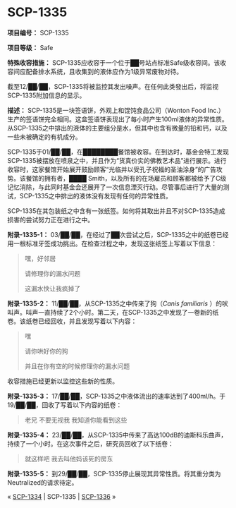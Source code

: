 # SCP-1335
                        


**项目编号：** SCP-1335

**项目等级：** Safe

**特殊收容措施：** SCP-1335应收容于一个位于██号站点标准Safe级收容间。该收容间应配备排水系统，且收集到的液体应作为1级异常废物对待。

截至12/██/██，SCP-1335将被监控其发出噪声。在任何此类發出后，将监视SCP-1335附加信息的显示。

**描述：** SCP-1335是一块签语饼，外观上和馄饨食品公司（Wonton Food Inc.）生产的签语饼完全相同。这盒签语饼表现出了每小时产生100ml液体的异常性质。从SCP-1335之中排出的液体的主要组分是水，但其中也含有微量的铅和钙，以及一些未被确定的有机成分。

SCP-1335于01/██/██，在████████餐馆被收容。在到达时，基金会特工发现SCP-1335被摆放在喷泉之中，并且作为“货真价实的佛教艺术品”进行展示。进行收容时，这家餐馆开始展开鼓励顾客“光临并以受孔子祝福的圣油涂身”的广告攻势。该餐馆的拥有者，████ Smith，以及所有的在场雇员和顾客都被给予了C级记忆消除，与此同时基金会还展开了一次信息湮灭行动。尽管事后进行了大量的测试，SCP-1335之中排出的液体没有发现有任何的异常性质。

SCP-1335在其包装纸之中含有一张纸签。如何将其取出并且不对SCP-1335造成损害的尝试努力正在进行之中。

**附录-1335-1：** 03/██/██，在经过了██次尝试之后，SCP-1335之中的纸卷已经用一根标准牙签成功挑出。在检查过程之中，发现这张纸签上写着以下信息：


> 嘿，好邻居
> 
> 请修理你的漏水问题
> 
> 这漏水快让我疯掉了
> 

**附录-1335-2：** 11/██/██，从SCP-1335之中传来了狗（*Canis familiaris* ）的吠叫声。叫声一直持续了2个小时。第二天，在SCP-1335之中发现了一卷新的纸卷。该纸卷已经回收，并且发现写着以下内容：


> 嘿
> 
> 请你哄好你的狗
> 
> 并且在你有空的时候修理你的漏水问题
> 

收容措施已经更新以监控这些新的性质。

**附录-1335-3：** 17/██/██，SCP-1335之中液体流出的速率达到了400ml/h。于 19/██/██，回收了写着以下内容的纸卷：


> 老兄
不要无视我
我知道你能看到这些
> 

**附录-1335-4：** 23/██/██，从SCP-1335中传来了高达100dB的迪斯科乐曲声，持续了一个小时。在这次事件之后，研究员回收了以下纸卷：


> 就这样吧
我去叫他妈该死的房东
> 

**附录-1335-5：** 到29/██/██，SCP-1335停止展现其异常性质。将其重分类为Neutralized的请求待定。



« [SCP-1334](/scp-1334) | SCP-1335 | [SCP-1336](/scp-1336) »





                    